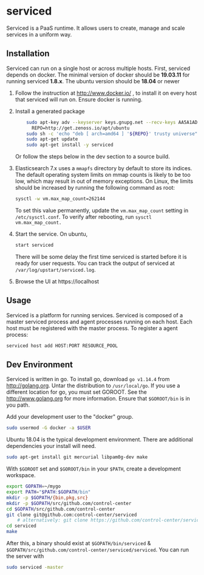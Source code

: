 serviced
========

Serviced is a PaaS runtime. It allows users to create, manage and scale services
in a uniform way.

Installation
------------
Serviced can run on a single host or across multiple hosts. First, serviced
depends on docker. The minimal version of docker should be **19.03.11** for running serviced **1.8.x**.
The ubuntu version should be **18.04** or newer

1.  Follow the instruction at http://www.docker.io/ , to install
   it on every host that serviced will run on. Ensure docker is running.

2.  Install a generated package
      ```bash 
          sudo apt-key adv --keyserver keys.gnupg.net --recv-keys AA5A1AD7
    ￼     REPO=http://get.zenoss.io/apt/ubuntu
          sudo sh -c 'echo "deb [ arch=amd64 ] '${REPO}' trusty universe" > /etc/apt/sources.list.d/zenoss.list'
          sudo apt-get update
          sudo apt-get install -y serviced
      ```

    Or follow the steps below in the dev section to a source build.
   
3.  Elasticsearch 7.x uses a `mmapfs` directory by default to store its indices. 
    The default operating system limits on mmap counts is likely to be too low, 
    which may result in out of memory exceptions. 
    On Linux, the limits should be increased by running the following command as root:
    ```bash
    sysctl -w vm.max_map_count=262144
    ```
   
       To set this value permanently, update the `vm.max_map_count` setting in `/etc/sysctl.conf`. 
       To verify after rebooting, run `sysctl vm.max_map_count.`
   
4.  Start the service. On ubuntu,
    ```bash
    start serviced
    ```
       There will be some delay the first time serviced is started before it is ready
       for user requests. You can track the output of serviced at
       `/var/log/upstart/serviced.log`.

5.  Browse the UI at https://localhost

Usage
-----
Serviced is a platform for running services. Serviced is composed of a master
serviced process and agent processes running on each host. Each host must be registered
with the master process. To register a agent process:
```bash
serviced host add HOST:PORT RESOURCE_POOL
```

Dev Environment
---------------
Serviced is written in go. To install go, download `go v1.14.4` from http://golang.org.
Untar the distribution to `/usr/local/go`. If you use a different location for go, you
must set GOROOT. See the http://www.golang.org for more information. Ensure that
`$GOROOT/bin` is in you path.

Add your development user to the "docker" group.
```bash
sudo usermod -G docker -a $USER
```
Ubuntu 18.04 is the typical development environment. There are additional dependencies
your install will need.
```bash
sudo apt-get install git mercurial libpam0g-dev make
```

With `$GOROOT` set and `$GOROOT/bin` in your `$PATH`, create a development workspace.
```bash
export GOPATH=~/mygo
export PATH="$PATH:$GOPATH/bin"
mkdir -p $GOPATH/{bin,pkg,src}
mkdir -p $GOPATH/src/github.com/control-center
cd $GOPATH/src/github.com/control-center
git clone git@github.com:control-center/serviced
    # alternatively: git clone https://github.com/control-center/serviced
cd serviced
make
```

After this, a binary should exist at `$GOPATH/bin/serviced` &
`$GOPATH/src/github.com/control-center/serviced/serviced`. You can run the server with

```bash
sudo serviced -master
```
